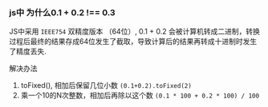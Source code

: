 ### js中 为什么0.1 + 0.2 !== 0.3

JS中采用 `IEEE754` 双精度版本 （64位）,  0.1 + 0.2 会被计算机转成二进制，转换过程后最终的结果存成64位发生了截取，导致计算后的结果再转成十进制时发生了精度丢失.

解决办法
1. toFixed(), 相加后保留几位小数 `(0.1+0.2).toFixed(2)`
2. 乘一个10的N次整数，相加后再除以这个数 `(0.1 * 100 + 0.2 * 100) / 100`
